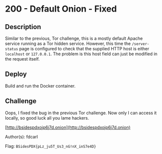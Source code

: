 # 200 - Default Onion - Fixed

## Description

Similar to the previous, Tor challenge, this is a mostly default Apache service running as a Tor hidden service.  However, this time the `/server-status` page is configured to check that the supplied HTTP host is either `localhost` or `127.0.0.1`.  The problem is this host field can just be modified in the request itself.

## Deploy

Build and run the Docker container.

## Challenge

Oops, I fixed the bug in the previous Tor challenge. Now only I can access it locally, so good luck all you lame hackers.

[http://bsidespdxojp6j7d.onion](http://bsidespdxojp6j7d.onion)

Author(s): fdcarl

Flag: `BSidesPDX{pLz_ju5T_Us3_nG!nX_inS7e4D}`
